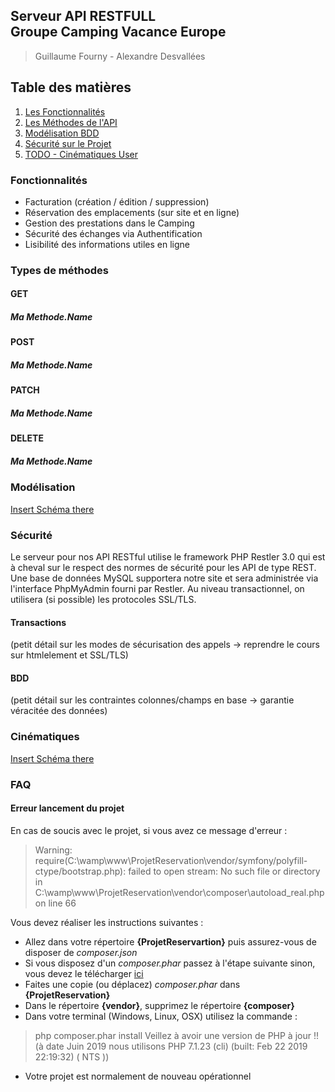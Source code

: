 ## Serveur API RESTFULL <Br/> Groupe Camping Vacance Europe
> Guillaume Fourny - Alexandre Desvallées

## Table des matières
1. [Les Fonctionnalités](#features)
2. [Les Méthodes de l'API](#callAPI)
3. [Modélisation BDD](#mcd)
4. [Sécurité sur le Projet](#projSecure)
4. [TODO - Cinématiques User](#roads)

### Fonctionnalités <a name="features"></a>
* Facturation (création / édition / suppression)
* Réservation des emplacements (sur site et en ligne)
* Gestion des prestations dans le Camping
* Sécurité des échanges via Authentification
* Lisibilité des informations utiles en ligne

### Types de méthodes <a name="callAPI"></a>

#### GET

##### Ma Methode.Name

#### POST

##### Ma Methode.Name

#### PATCH

##### Ma Methode.Name

#### DELETE

##### Ma Methode.Name

### Modélisation <a name="mcd"></a>
[Insert Schéma there](myUri...)

### Sécurité <a name="projSecure"></a>
Le serveur pour nos API RESTful utilise le framework PHP Restler 3.0 qui est à cheval sur le respect des normes de sécurité pour les API de type REST. Une base de données MySQL supportera notre site et sera administrée via l'interface PhpMyAdmin fourni par Restler. Au niveau transactionnel, on utilisera (si possible) les protocoles SSL/TLS.

#### Transactions
(petit détail sur les modes de sécurisation des appels -> reprendre le cours sur htmlelement et SSL/TLS)

#### BDD
(petit détail sur les contraintes colonnes/champs en base -> garantie véracitée des données)

### Cinématiques <a name="roads"></a>
[Insert Schéma there](myUri...)

### FAQ

#### Erreur lancement du projet

En cas de soucis avec le projet, si vous avez ce message d'erreur :
> Warning: require(C:\wamp\www\ProjetReservation\vendor/symfony/polyfill-ctype/bootstrap.php): failed to open stream: No such file or directory in C:\wamp\www\ProjetReservation\vendor\composer\autoload_real.php on line 66 

Vous devez réaliser les instructions suivantes :
* Allez dans votre répertoire **{ProjetReservartion}** puis assurez-vous de disposer de *composer.json*
* Si vous disposez d'un *composer.phar* passez à l'étape suivante sinon, vous devez le télécharger [ici](https://getcomposer.org/download/) 
* Faites une copie (ou déplacez) *composer.phar* dans **{ProjetReservation}** 
* Dans le répertoire **{vendor}**, supprimez le répertoire **{composer}** 
* Dans votre terminal (Windows, Linux, OSX) utilisez la commande :
> php composer.phar install
Veillez à avoir une version de PHP à jour !! (à date Juin 2019 nous utilisons PHP 7.1.23 (cli) (built: Feb 22 2019 22:19:32) ( NTS ))
* Votre projet est normalement de nouveau opérationnel
